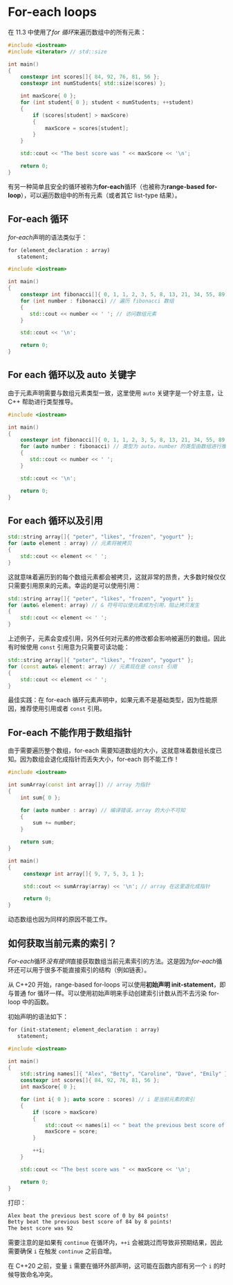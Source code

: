 # For-each loops

在 11.3 中使用了*for 循环*来遍历数组中的所有元素：

```cpp
#include <iostream>
#include <iterator> // std::size

int main()
{
    constexpr int scores[]{ 84, 92, 76, 81, 56 };
    constexpr int numStudents{ std::size(scores) };

    int maxScore{ 0 };
    for (int student{ 0 }; student < numStudents; ++student)
    {
        if (scores[student] > maxScore)
        {
            maxScore = scores[student];
        }
    }

    std::cout << "The best score was " << maxScore << '\n';

    return 0;
}
```

有另一种简单且安全的循环被称为**for-each**循环（也被称为**range-based for-loop**），可以遍历数组中的所有元素（或者其它 list-type 结果）。

## For-each 循环

*for-each*声明的语法类似于：

```txt
for (element_declaration : array)
   statement;
```

```cpp
#include <iostream>

int main()
{
    constexpr int fibonacci[]{ 0, 1, 1, 2, 3, 5, 8, 13, 21, 34, 55, 89 };
    for (int number : fibonacci) // 遍历 fibonacci 数组
    {
       std::cout << number << ' '; // 访问数组元素
    }

    std::cout << '\n';

    return 0;
}
```

## For each 循环以及 auto 关键字

由于元素声明需要与数组元素类型一致，这里使用 `auto` 关键字是一个好主意，让 C++ 帮助进行类型推导。

```cpp
#include <iostream>

int main()
{
    constexpr int fibonacci[]{ 0, 1, 1, 2, 3, 5, 8, 13, 21, 34, 55, 89 };
    for (auto number : fibonacci) // 类型为 auto，number 的类型由数组进行推导
    {
       std::cout << number << ' ';
    }

    std::cout << '\n';

    return 0;
}
```

## For each 循环以及引用

```cpp
std::string array[]{ "peter", "likes", "frozen", "yogurt" };
for (auto element : array) // 元素将被拷贝
{
    std::cout << element << ' ';
}
```

这就意味着遍历到的每个数组元素都会被拷贝，这就非常的昂贵，大多数时候仅仅只需要引用原来的元素。幸运的是可以使用引用：

```cpp
std::string array[]{ "peter", "likes", "frozen", "yogurt" };
for (auto& element: array) // & 符号可以使元素成为引用，阻止拷贝发生
{
    std::cout << element << ' ';
}
```

上述例子，元素会变成引用，另外任何对元素的修改都会影响被遍历的数组。因此有时候使用 `const` 引用意为只需要可读功能：

```cpp
std::string array[]{ "peter", "likes", "frozen", "yogurt" };
for (const auto& element: array) // 元素现在是 const 引用
{
    std::cout << element << ' ';
}
```

最佳实践：在 for-each 循环元素声明中，如果元素不是基础类型，因为性能原因，推荐使用引用或者 `const` 引用。

## For-each 不能作用于数组指针

由于需要遍历整个数组，for-each 需要知道数组的大小，这就意味着数组长度已知。因为数组会退化成指针而丢失大小，for-each 则不能工作！

```cpp
#include <iostream>

int sumArray(const int array[]) // array 为指针
{
    int sum{ 0 };

    for (auto number : array) // 编译错误，array 的大小不可知
    {
        sum += number;
    }

    return sum;
}

int main()
{
     constexpr int array[]{ 9, 7, 5, 3, 1 };

     std::cout << sumArray(array) << '\n'; // array 在这里退化成指针

     return 0;
}
```

动态数组也因为同样的原因不能工作。

## 如何获取当前元素的索引？

*For-each*循环*没有提供*直接获取数组当前元素索引的方法。这是因为*for-each*循环还可以用于很多不能直接索引的结构（例如链表）。

从 C++20 开始，range-based for-loops 可以使用**初始声明 init-statement**，即与普通 for 循环一样。可以使用初始声明来手动创建索引计数从而不去污染 for-loop 中的函数。

初始声明的语法如下：

```txt
for (init-statement; element_declaration : array)
   statement;
```

```cpp
#include <iostream>

int main()
{
    std::string names[]{ "Alex", "Betty", "Caroline", "Dave", "Emily" }; // 学生名字
    constexpr int scores[]{ 84, 92, 76, 81, 56 };
    int maxScore{ 0 };

    for (int i{ 0 }; auto score : scores) // i 是当前元素的索引
    {
        if (score > maxScore)
        {
            std::cout << names[i] << " beat the previous best score of " << maxScore << " by " << (score - maxScore) << " points!\n";
            maxScore = score;
        }

        ++i;
    }

    std::cout << "The best score was " << maxScore << '\n';

    return 0;
}
```

打印：

```txt
Alex beat the previous best score of 0 by 84 points!
Betty beat the previous best score of 84 by 8 points!
The best score was 92
```

需要注意的是如果有 `continue` 在循环内，`++i` 会被跳过而导致非预期结果，因此需要确保 `i` 在触发 `continue` 之前自增。

在 C++20 之前，变量 `i` 需要在循环外部声明，这可能在函数内部有另一个 `i` 的时候导致命名冲突。
